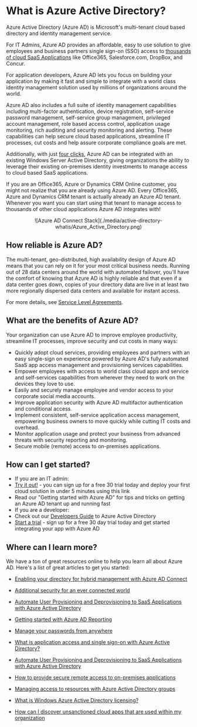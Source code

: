 <properties
    pageTitle="What is Azure Active Directory?"
    description="Use Azure Active Directory to extend your existing on-premises identities into the cloud or develop Azure AD integrated applications."
    services="active-directory"
    documentationCenter=""
    authors="markusvi"
    manager="stevenpo"
    editor=""/>

<tags
	ms.service="active-directory"
	ms.date="01/14/2016"
	wacn.date=""/>


# What is Azure Active Directory?





Azure Active Directory (Azure AD) is Microsoft's multi-tenant cloud based directory and identity management service.

For IT Admins, Azure AD provides an affordable, easy to use solution to give employees and business partners single sign-on (SSO) access to [thousands of cloud SaaS Applications](http://blogs.technet.com/b/ad/archive/2014/09/03/50-saas-apps-now-support-federation-with-azure-ad.aspx) like Office365, Salesforce.com, DropBox, and Concur.

For application developers, Azure AD lets you focus on building your application by making it fast and simple to integrate with a world class identity management solution used by millions of organizations around the world.

Azure AD also includes a full suite of identity management capabilities including multi-factor authentication, device registration, self-service password management, self-service group management, privileged account management, role based access control, application usage monitoring, rich auditing and security monitoring and alerting. These capabilities can help secure cloud based applications, streamline IT processes, cut costs and help assure corporate compliance goals are met.

Additionally, with just [four clicks](http://blogs.technet.com/b/ad/archive/2014/08/04/connecting-ad-and-azure-ad-only-4-clicks-with-azure-ad-connect.aspx), Azure AD can be integrated with an existing Windows Server Active Directory, giving organizations the ability to leverage their existing on-premises identity investments to manage access to cloud based SaaS applications.

If you are an Office365, Azure or Dynamics CRM Online customer, you might not realize that you are already using Azure AD. Every Office365, Azure and Dynamics CRM tenant is actually already an Azure AD tenant. Whenever you want you can start using that tenant to manage access to thousands of other cloud applications Azure AD integrates with!





<center>![Azure AD Connect Stack](./media/active-directory-whatis/Azure_Active_Directory.png)
</center>


## How reliable is Azure AD?

The multi-tenant, geo-distributed, high availability design of Azure AD means that you can rely on it for your most critical business needs. Running out of 28 data centers around the world with automated failover, you'll have the comfort of knowing that Azure AD is highly reliable and that even if a data center goes down, copies of your directory data are live in at least two more regionally dispersed data centers and available for instant access.

For more details, see [Service Level Agreements](https://azure.microsoft.com/support/legal/sla/).



## What are the benefits of Azure AD?

Your organization can use Azure AD to improve employee productivity, streamline IT processes, improve security and cut costs in many ways:

-	Quickly adopt cloud services, providing employees and partners with an easy single-sign on experience powered by Azure AD's fully automated SaaS app access management and provisioning services capabilities.
-	Empower employees with access to world class cloud apps and service and self-services capabilities from wherever they need to work on the devices they love to use.
-	Easily and securely manage employee and vendor access to your corporate social media accounts.
-	Improve application security with Azure AD multifactor authentication and conditional access.
-	Implement consistent, self-service application access management, empowering business owners to move quickly while cutting IT costs and overhead.
-	Monitor application usage and protect your business from advanced threats with security reporting and monitoring.
-	Secure mobile (remote) access to on-premises applications.






## How can I get started?
-	If you are an IT admin:
 - [Try it out!](https://azure.microsoft.com/trial/get-started-active-directory/) - you can sign up for a free 30 trial today and deploy your first cloud solution in under 5 minutes using this link
 - Read our "Getting started with Azure AD" for tips and tricks on getting an Azure AD tenant up and running fast
-	If you are a developer:
 - Check out our [Developers Guide](/documentation/articles/active-directory-developers-guide) to Azure Active Directory 
 - [Start a trial](https://azure.microsoft.com/trial/get-started-active-directory/) - sign up for a free 30 day trial today and get started integrating your app with Azure AD



## Where can I learn more?

We have a ton of great resources online to help you learn all about Azure AD. Here's a list of great articles to get you started:


- [Enabling your directory for hybrid management with Azure AD Connect](/documentation/articles/active-directory-aadconnect)

- [Additional security for an ever connected world](/documentation/articles/multi-factor-authentication)

- [Automate User Provisioning and Deprovisioning to SaaS Applications with Azure Active Directory](/documentation/articles/active-directory-saas-app-provisioning)

- [Getting started with Azure AD Reporting](/documentation/articles/active-directory-reporting-getting-started)

- [Manage your passwords from anywhere](/documentation/articles/active-directory-passwords)

- [What is application access and single sign-on with Azure Active Directory?](/documentation/articles/active-directory-appssoaccess-whatis)

- [Automate User Provisioning and Deprovisioning to SaaS Applications with Azure Active Directory](/documentation/articles/active-directory-saas-app-provisioning)

- [How to provide secure remote access to on-premises applications](/documentation/articles/active-directory-application-proxy-get-started)

- [Managing access to resources with Azure Active Directory groups](/documentation/articles/active-directory-manage-groups)

- [What is Windows Azure Active Directory licensing?](/documentation/articles/active-directory-licensing-what-is)

- [How can I discover unsanctioned cloud apps that are used within my organization](/documentation/articles/active-directory-cloudappdiscovery-whatis)
